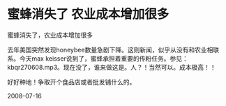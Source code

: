 # 蜜蜂消失了 农业成本增加很多

蜜蜂消失了，农业成本增加很多

去年美国突然发现honeybee数量急剧下降。这则新闻，似乎从没有和农业相联系。今天max keisser说到了，蜜蜂承担着重要的传粉任务。参见：kbqr270608.mp3。现在没了，谁来做这是。人？！当然可以。成本极高！！

好好种地！争取开个食品店或者批发铺什么的。

2008-07-16